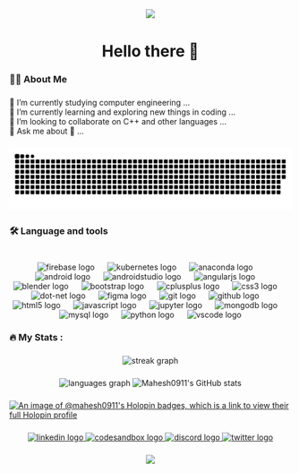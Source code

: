 <div align="center">
  <img height="150" src="https://camo.githubusercontent.com/62da68eb62b1e5f175f7d1f0191dd89a653d7908feb22d37d4a0ab07365d6791/68747470733a2f2f6d656469612e67697068792e636f6d2f6d656469612f4d3967624264396e6244724f5475314d71782f67697068792e676966"  />
</div>

###

<h1 align="center">Hello there 👋</h1>

###

<h3 align="left">👩‍💻  About Me</h3>

###

<p align="left">🔭 I’m currently studying computer engineering ...<br>🌱 I’m currently learning and exploring new things in coding ...<br>👯 I’m looking to collaborate on C++ and other languages ...<br>💬 Ask me about 🤔 ...</p>

###

<img align-items="center" src="https://raw.githubusercontent.com/Mahesh0911/Mahesh0911/output/snake.svg" alt="Snake animation" />

###

<h3 align="left">🛠 Language and tools</h3>

###

<br clear="both" >

<div align="center">
  <img src="https://cdn.simpleicons.org/firebase/FFCA28" height="30" alt="firebase logo"  />
  <img width="15" />
  <img src="https://cdn.simpleicons.org/kubernetes/326CE5" height="30" alt="kubernetes logo"  />
  <img width="15" />
  <img src="https://cdn.simpleicons.org/anaconda/44A833" height="30" alt="anaconda logo"  />
  <img width="15" />
  <img src="https://cdn.simpleicons.org/android/3DDC84" height="30" alt="android logo"  />
  <img width="15" />
  <img src="https://cdn.simpleicons.org/androidstudio/3DDC84" height="30" alt="androidstudio logo"  />
  <img width="15" />
  <img src="https://cdn.simpleicons.org/angular/DD0031" height="30" alt="angularjs logo"  />
  <img width="15" />
  <img src="https://cdn.simpleicons.org/blender/F5792A" height="30" alt="blender logo"  />
  <img width="15" />
  <img src="https://cdn.simpleicons.org/bootstrap/7952B3" height="30" alt="bootstrap logo"  />
  <img width="15" />
  <img src="https://cdn.simpleicons.org/c++/00599C" height="30" alt="cplusplus logo"  />
  <img width="15" />
  <img src="https://cdn.simpleicons.org/css3/1572B6" height="30" alt="css3 logo"  />
  <img width="15" />
  <img src="https://cdn.simpleicons.org/dotnet/512BD4" height="30" alt="dot-net logo"  />
  <img width="15" />
  <img src="https://cdn.simpleicons.org/figma/F24E1E" height="30" alt="figma logo"  />
  <img width="15" />
  <img src="https://cdn.simpleicons.org/git/F05032" height="30" alt="git logo"  />
  <img width="15" />
  <img src="https://cdn.simpleicons.org/github/181717" height="30" alt="github logo"  />
  <img width="15" />
  <img src="https://cdn.simpleicons.org/html5/E34F26" height="30" alt="html5 logo"  />
  <img width="15" />
  <img src="https://cdn.simpleicons.org/javascript/F7DF1E" height="30" alt="javascript logo"  />
  <img width="15" />
  <img src="https://cdn.simpleicons.org/jupyter/F37626" height="30" alt="jupyter logo"  />
  <img width="15" />
  <img src="https://cdn.simpleicons.org/mongodb/47A248" height="30" alt="mongodb logo"  />
  <img width="15" />
  <img src="https://cdn.simpleicons.org/mysql/4479A1" height="30" alt="mysql logo"  />
  <img width="15" />
  <img src="https://cdn.simpleicons.org/python/3776AB" height="30" alt="python logo"  />
  <img width="15" />
  <img src="https://cdn.simpleicons.org/visualstudiocode/007ACC" height="30" alt="vscode logo"  />
</div>

###

<h3 align="left">🔥   My Stats :</h3>

###

<div align="center">
  <img src="https://streak-stats.demolab.com?user=Mahesh0911&locale=en&mode=daily&theme=radical&hide_border=false&border_radius=5&order=3" height="220" alt="streak graph"  />
</div>

###

<div align="center">
  <img src="https://github-readme-stats.vercel.app/api/top-langs?username=Mahesh0911&locale=en&hide_title=false&layout=compact&card_width=320&langs_count=5&theme=radical&hide_border=true&order=2" height="150" alt="languages graph"  />
  <img src="https://github-readme-stats.vercel.app/api?username=Mahesh0911&show_icons=true&theme=radical" height="150" alt="Mahesh0911's GitHub stats"  />
</div>

###

[![An image of @mahesh0911's Holopin badges, which is a link to view their full Holopin profile](https://holopin.me/mahesh0911)](https://holopin.io/@mahesh0911)

###

<div align="center">
<a href="https://linkedin.com/in/mahesh-dudhe-5385451bb" target="_blank">
    <img src="https://raw.githubusercontent.com/maurodesouza/profile-readme-generator/master/src/assets/icons/social/linkedin/default.svg" width="45" height="30" alt="linkedin logo"  />
  </a>
  <a href="https://codesandbox.io/u/Mahesh09" target="_blank">
    <img src="https://raw.githubusercontent.com/maurodesouza/profile-readme-generator/master/src/assets/icons/social/codesandbox/default.svg" width="45" height="30" alt="codesandbox logo"  />
  </a>
  <a href="https://discordapp.com/users/833582655668486194" target="_blank">
    <img src="https://raw.githubusercontent.com/maurodesouza/profile-readme-generator/master/src/assets/icons/social/discord/default.svg" width="45" height="30" alt="discord logo"  />
  </a>
  <a href="https://twitter.com/Mahe__RD" target="_blank">
    <img src="https://raw.githubusercontent.com/maurodesouza/profile-readme-generator/master/src/assets/icons/social/twitter/default.svg" width="45" height="30" alt="twitter logo"  />
  </a>
</div>

###

<div align="center">
  <img src="https://profile-counter.glitch.me/Mahesh0911/count.svg?"  />
</div>

###
